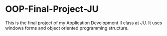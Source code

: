 # OOP-Final-Project-JU
This is the final project of my Application Development II class at JU. It uses windows forms and object oriented programming structure.
